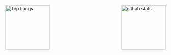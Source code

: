 <p align="left" style="width: 100%; display: flex; justify-content: space-between; align-items: flex-start;"> 
  <img alt="Top Langs" height="140px" src="https://github-readme-stats.vercel.app/api/top-langs/?username=orioriii&layout=compact&show_icons=true" />
  <img alt="github stats" height="140px" src="https://github-readme-stats.vercel.app/api?username=orioriii&show_icons=ture" />
</p>
